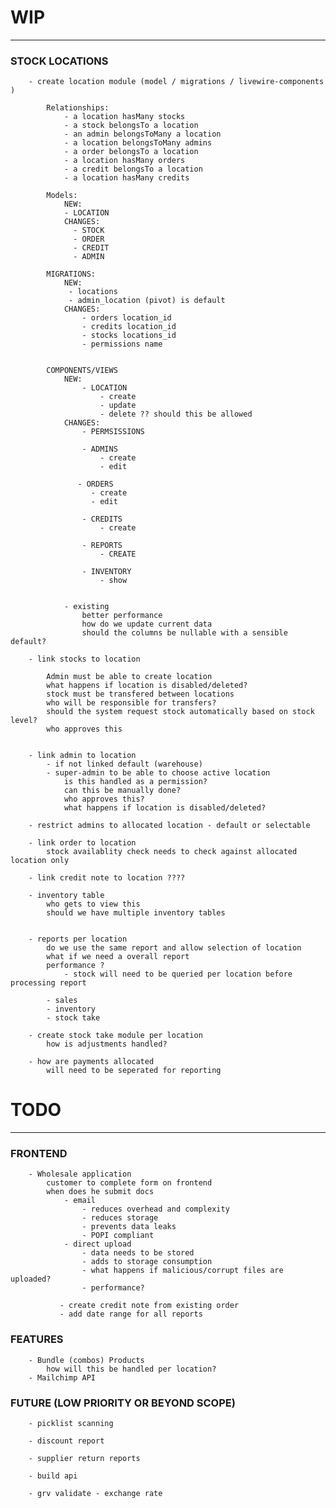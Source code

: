 # WIP

- - -

### STOCK LOCATIONS

        - create location module (model / migrations / livewire-components )

            Relationships:
                - a location hasMany stocks
                - a stock belongsTo a location
                - an admin belongsToMany a location
                - a location belongsToMany admins
                - a order belongsTo a location
                - a location hasMany orders
                - a credit belongsTo a location
                - a location hasMany credits

            Models:
                NEW:
                - LOCATION
                CHANGES:
                  - STOCK
                  - ORDER
                  - CREDIT
                  - ADMIN

            MIGRATIONS:
                NEW:
                 - locations
                 - admin_location (pivot) is default
                CHANGES:
                    - orders location_id
                    - credits location_id
                    - stocks locations_id
                    - permissions name


            COMPONENTS/VIEWS
                NEW:
                    - LOCATION
                        - create
                        - update
                        - delete ?? should this be allowed
                CHANGES:
                    - PERMSISSIONS

                    - ADMINS
                        - create
                        - edit

                   - ORDERS
                      - create
                      - edit

                    - CREDITS
                        - create

                    - REPORTS
                        - CREATE

                    - INVENTORY
                        - show


                - existing
                    better performance
                    how do we update current data
                    should the columns be nullable with a sensible default?

        - link stocks to location

            Admin must be able to create location
            what happens if location is disabled/deleted?
            stock must be transfered between locations
            who will be responsible for transfers?
            should the system request stock automatically based on stock level?
            who approves this


        - link admin to location
            - if not linked default (warehouse)
            - super-admin to be able to choose active location
                is this handled as a permission?
                can this be manually done?
                who approves this?
                what happens if location is disabled/deleted?

        - restrict admins to allocated location - default or selectable

        - link order to location
            stock availablity check needs to check against allocated location only

        - link credit note to location ????

        - inventory table
            who gets to view this
            should we have multiple inventory tables


        - reports per location
            do we use the same report and allow selection of location
            what if we need a overall report
            performance ?
                - stock will need to be queried per location before processing report

            - sales
            - inventory
            - stock take

        - create stock take module per location
            how is adjustments handled?

        - how are payments allocated
            will need to be seperated for reporting

# TODO

- - -

### FRONTEND

        - Wholesale application
            customer to complete form on frontend
            when does he submit docs
                - email
                    - reduces overhead and complexity
                    - reduces storage
                    - prevents data leaks
                    - POPI compliant
                - direct upload
                    - data needs to be stored
                    - adds to storage consumption
                    - what happens if malicious/corrupt files are uploaded?
                    - performance?

               - create credit note from existing order
               - add date range for all reports

### FEATURES

        - Bundle (combos) Products
            how will this be handled per location?
        - Mailchimp API

### FUTURE (LOW PRIORITY OR BEYOND SCOPE)

        - picklist scanning

        - discount report

        - supplier return reports

        - build api

        - grv validate - exchange rate

